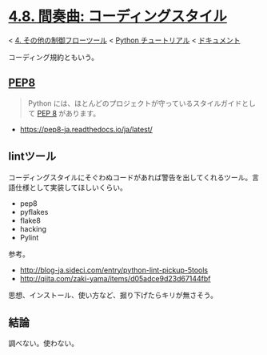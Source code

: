 # [4.8. 間奏曲: コーディングスタイル](https://docs.python.jp/3/tutorial/controlflow.html#intermezzo-coding-style)

< [4. その他の制御フローツール](https://docs.python.jp/3/tutorial/controlflow.html#more-control-flow-tools) < [Python チュートリアル](https://docs.python.jp/3/tutorial/index.html) < [ドキュメント](https://docs.python.jp/3/index.html)

コーディング規約ともいう。

## [PEP8](https://www.python.org/dev/peps/pep-0008)

> Python には、ほとんどのプロジェクトが守っているスタイルガイドとして [PEP 8](https://www.python.org/dev/peps/pep-0008) があります。

* https://pep8-ja.readthedocs.io/ja/latest/

## lintツール

コーディングスタイルにそぐわぬコードがあれば警告を出してくれるツール。言語仕様として実装してほしいくらい。

* pep8
* pyflakes
* flake8
* hacking
* Pylint

参考。

* http://blog-ja.sideci.com/entry/python-lint-pickup-5tools
* http://qiita.com/zaki-yama/items/d05adce9d23d67144fbf

思想、インストール、使い方など、掘り下げたらキリが無さそう。

## 結論

調べない。使わない。

